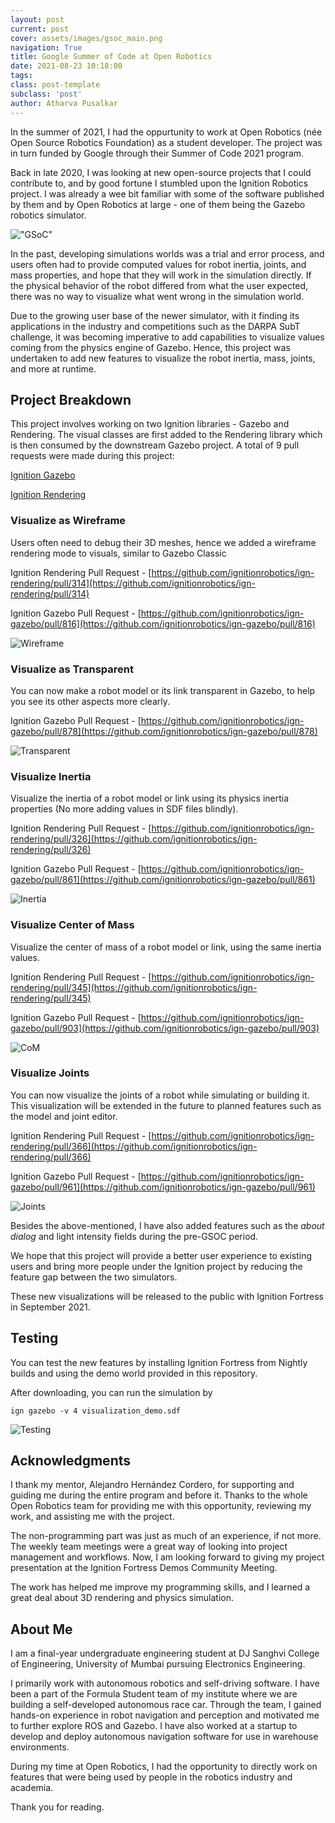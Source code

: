 ```yaml
---
layout: post
current: post
cover: assets/images/gsoc_main.png
navigation: True
title: Google Summer of Code at Open Robotics
date: 2021-08-23 10:18:00
tags:
class: post-template
subclass: 'post'
author: Atharva Pusalkar
---
```


In the summer of 2021, I had the oppurtunity to work at Open Robotics (née
Open Source Robotics Foundation) as a student developer. The project was in turn funded by Google through their Summer of Code 2021 program.

Back in late 2020, I was looking at new open-source projects that I could contribute to, and by good fortune I stumbled upon the Ignition Robotics project. I was already a wee bit familiar with some of the software published by them and by Open Robotics at large - one of them being the Gazebo robotics simulator.

!["GSoC"](assets/images/gsoc_open_robotics.png)

In the past, developing simulations worlds was a trial and error process, and users often had to provide computed values for robot inertia, joints, and mass properties, and hope that they will work in the simulation directly. If the physical behavior of the robot differed from what the user expected, there was no way to visualize what went wrong in the simulation world.

Due to the growing user base of the newer simulator, with it finding its applications in the industry and competitions such as the DARPA SubT challenge, it was becoming imperative to add capabilities to visualize values coming from the physics engine of Gazebo. Hence, this project was undertaken to add new features to visualize the robot inertia, mass, joints, and more at runtime.

## Project Breakdown

This project involves working on two Ignition libraries - Gazebo and Rendering. The visual classes are first added to the Rendering library which is then consumed by the downstream Gazebo project. A total of 9 pull requests were made during this project:

[Ignition Gazebo](https://github.com/ignitionrobotics/ign-gazebo/pulls?q=is%3Apr+author%3A%22atharva-18%22+created%3A%3E2021-05-01+closed%3A%3C2021-10-01++is%3Aclosed+)

[Ignition Rendering](https://github.com/ignitionrobotics/ign-rendering/pulls?q=is%3Apr+author%3A%22atharva-18%22+created%3A%3E2021-05-01+closed%3A%3C2021-10-01++is%3Aclosed+)

### Visualize as Wireframe

Users often need to debug their 3D meshes, hence we added a wireframe rendering mode to visuals, similar to Gazebo Classic

Ignition Rendering Pull Request - [https://github.com/ignitionrobotics/ign-rendering/pull/314](https://github.com/ignitionrobotics/ign-rendering/pull/314)

Ignition Gazebo Pull Request - [https://github.com/ignitionrobotics/ign-gazebo/pull/816](https://github.com/ignitionrobotics/ign-gazebo/pull/816)

![Wireframe](assets/images/wireframe.gif)

### Visualize as Transparent

You can now make a robot model or its link transparent in Gazebo, to help you see its other aspects more clearly.

Ignition Gazebo Pull Request - [https://github.com/ignitionrobotics/ign-gazebo/pull/878](https://github.com/ignitionrobotics/ign-gazebo/pull/878)

![Transparent](assets/images/transparent.gif)

### Visualize Inertia

Visualize the inertia of a robot model or link using its physics inertia properties (No more adding values in SDF files blindly).

Ignition Rendering Pull Request - [https://github.com/ignitionrobotics/ign-rendering/pull/326](https://github.com/ignitionrobotics/ign-rendering/pull/326)

Ignition Gazebo Pull Request - [https://github.com/ignitionrobotics/ign-gazebo/pull/861](https://github.com/ignitionrobotics/ign-gazebo/pull/861)

![Inertia](assets/images/inertia.png)

### Visualize Center of Mass

Visualize the center of mass of a robot model or link, using the same inertia values.

Ignition Rendering Pull Request - [https://github.com/ignitionrobotics/ign-rendering/pull/345](https://github.com/ignitionrobotics/ign-rendering/pull/345)

Ignition Gazebo Pull Request - [https://github.com/ignitionrobotics/ign-gazebo/pull/903](https://github.com/ignitionrobotics/ign-gazebo/pull/903)

![CoM](assets/images/com.gif)

### Visualize Joints

You can now visualize the joints of a robot while simulating or building it. This visualization will be extended in the future to planned features such as the model and joint editor.

Ignition Rendering Pull Request - [https://github.com/ignitionrobotics/ign-rendering/pull/366](https://github.com/ignitionrobotics/ign-rendering/pull/366)

Ignition Gazebo Pull Request - [https://github.com/ignitionrobotics/ign-gazebo/pull/961](https://github.com/ignitionrobotics/ign-gazebo/pull/961)

![Joints](assets/images/joints.gif)


Besides the above-mentioned, I have also added features such as the <i>about dialog</i> and light intensity fields during the pre-GSOC period.

We hope that this project will provide a better user experience to existing users and bring more people under the Ignition project by reducing the feature gap between the two simulators.

These new visualizations will be released to the public with Ignition Fortress in September 2021.

## Testing

You can test the new features by installing Ignition Fortress from Nightly builds and using the demo world provided in this repository.

After downloading, you can run the simulation by
```
ign gazebo -v 4 visualization_demo.sdf
```

![Testing](assets/images/testing.gif)

## Acknowledgments

I thank my mentor, Alejandro Hernández Cordero, for supporting and guiding me during the entire program and before it. Thanks to the whole Open Robotics team for providing me with this opportunity, reviewing my work, and assisting me with the project.

The non-programming part was just as much of an experience, if not more. The weekly team meetings were a great way of looking into project management and workflows. Now, I am looking forward to giving my project presentation at the Ignition Fortress Demos Community Meeting.

The work has helped me improve my programming skills, and I learned a great deal about 3D rendering and physics simulation.

## About Me

I am a final-year undergraduate engineering student at DJ Sanghvi College of Engineering, University of Mumbai pursuing Electronics Engineering.


I primarily work with autonomous robotics and self-driving software. I have been a part of the Formula Student team of my institute where we are building a self-developed autonomous race car. Through the team, I gained hands-on experience in robot navigation and perception and motivated me to further explore ROS and Gazebo. I have also worked at a startup to develop and deploy autonomous navigation software for use in warehouse environments.

During my time at Open Robotics, I had the opportunity to directly work on features that were being used by people in the robotics industry and academia.

Thank you for reading.
